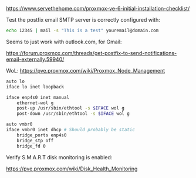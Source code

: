 https://www.servethehome.com/proxmox-ve-6-initial-installation-checklist/

Test the postfix email SMTP server is correctly configured with:

```bash
echo 12345 | mail -s "This is a test" youremail@domain.com
```

Seems to just work with outlook.com, for Gmail:

https://forum.proxmox.com/threads/get-postfix-to-send-notifications-email-externally.59940/

WoL: https://pve.proxmox.com/wiki/Proxmox_Node_Management 

```bash
auto lo
iface lo inet loopback

iface enp4s0 inet manual
	ethernet-wol g
	post-up /usr/sbin/ethtool -s $IFACE wol g
	post-down /usr/sbin/ethtool -s $IFACE wol g

auto vmbr0
iface vmbr0 inet dhcp # Should probably be static
	bridge_ports enp4s0
	bridge_stp off
	bridge_fd 0
```

Verify S.M.A.R.T disk monitoring is enabled:

https://pve.proxmox.com/wiki/Disk_Health_Monitoring
